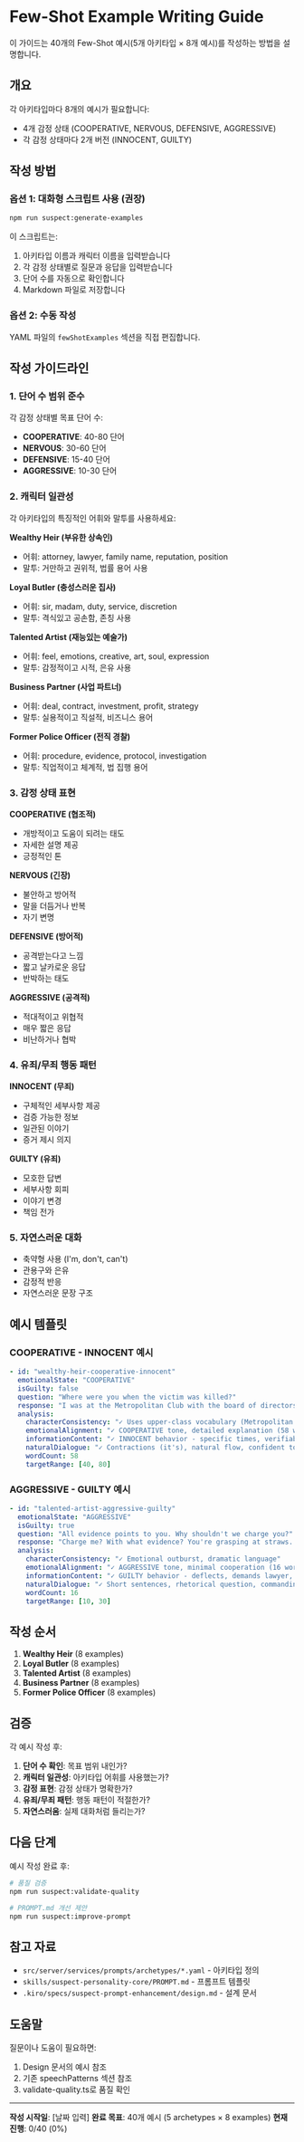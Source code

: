 # Few-Shot Example Writing Guide

이 가이드는 40개의 Few-Shot 예시(5개 아키타입 × 8개 예시)를 작성하는 방법을 설명합니다.

## 개요

각 아키타입마다 8개의 예시가 필요합니다:
- 4개 감정 상태 (COOPERATIVE, NERVOUS, DEFENSIVE, AGGRESSIVE)
- 각 감정 상태마다 2개 버전 (INNOCENT, GUILTY)

## 작성 방법

### 옵션 1: 대화형 스크립트 사용 (권장)

```bash
npm run suspect:generate-examples
```

이 스크립트는:
1. 아키타입 이름과 캐릭터 이름을 입력받습니다
2. 각 감정 상태별로 질문과 응답을 입력받습니다
3. 단어 수를 자동으로 확인합니다
4. Markdown 파일로 저장합니다

### 옵션 2: 수동 작성

YAML 파일의 `fewShotExamples` 섹션을 직접 편집합니다.

## 작성 가이드라인

### 1. 단어 수 범위 준수

각 감정 상태별 목표 단어 수:
- **COOPERATIVE**: 40-80 단어
- **NERVOUS**: 30-60 단어
- **DEFENSIVE**: 15-40 단어
- **AGGRESSIVE**: 10-30 단어

### 2. 캐릭터 일관성

각 아키타입의 특징적인 어휘와 말투를 사용하세요:

**Wealthy Heir (부유한 상속인)**
- 어휘: attorney, lawyer, family name, reputation, position
- 말투: 거만하고 권위적, 법률 용어 사용

**Loyal Butler (충성스러운 집사)**
- 어휘: sir, madam, duty, service, discretion
- 말투: 격식있고 공손함, 존칭 사용

**Talented Artist (재능있는 예술가)**
- 어휘: feel, emotions, creative, art, soul, expression
- 말투: 감정적이고 시적, 은유 사용

**Business Partner (사업 파트너)**
- 어휘: deal, contract, investment, profit, strategy
- 말투: 실용적이고 직설적, 비즈니스 용어

**Former Police Officer (전직 경찰)**
- 어휘: procedure, evidence, protocol, investigation
- 말투: 직업적이고 체계적, 법 집행 용어

### 3. 감정 상태 표현

**COOPERATIVE (협조적)**
- 개방적이고 도움이 되려는 태도
- 자세한 설명 제공
- 긍정적인 톤

**NERVOUS (긴장)**
- 불안하고 방어적
- 말을 더듬거나 반복
- 자기 변명

**DEFENSIVE (방어적)**
- 공격받는다고 느낌
- 짧고 날카로운 응답
- 반박하는 태도

**AGGRESSIVE (공격적)**
- 적대적이고 위협적
- 매우 짧은 응답
- 비난하거나 협박

### 4. 유죄/무죄 행동 패턴

**INNOCENT (무죄)**
- 구체적인 세부사항 제공
- 검증 가능한 정보
- 일관된 이야기
- 증거 제시 의지

**GUILTY (유죄)**
- 모호한 답변
- 세부사항 회피
- 이야기 변경
- 책임 전가

### 5. 자연스러운 대화

- 축약형 사용 (I'm, don't, can't)
- 관용구와 은유
- 감정적 반응
- 자연스러운 문장 구조

## 예시 템플릿

### COOPERATIVE - INNOCENT 예시

```yaml
- id: "wealthy-heir-cooperative-innocent"
  emotionalState: "COOPERATIVE"
  isGuilty: false
  question: "Where were you when the victim was killed?"
  response: "I was at the Metropolitan Club with the board of directors. We had a dinner meeting scheduled for 7:30 PM that ran until 11 PM. The maître d' can confirm my reservation, and I have the receipt. We were discussing quarterly earnings—it's all documented in the meeting minutes."
  analysis:
    characterConsistency: "✓ Uses upper-class vocabulary (Metropolitan Club, board of directors, maître d')"
    emotionalAlignment: "✓ COOPERATIVE tone, detailed explanation (58 words, target 40-80)"
    informationContent: "✓ INNOCENT behavior - specific times, verifiable details, offers evidence"
    naturalDialogue: "✓ Contractions (it's), natural flow, confident tone"
    wordCount: 58
    targetRange: [40, 80]
```

### AGGRESSIVE - GUILTY 예시

```yaml
- id: "talented-artist-aggressive-guilty"
  emotionalState: "AGGRESSIVE"
  isGuilty: true
  question: "All evidence points to you. Why shouldn't we charge you?"
  response: "Charge me? With what evidence? You're grasping at straws. I want my attorney. Now."
  analysis:
    characterConsistency: "✓ Emotional outburst, dramatic language"
    emotionalAlignment: "✓ AGGRESSIVE tone, minimal cooperation (16 words, target 10-30)"
    informationContent: "✓ GUILTY behavior - deflects, demands lawyer, no specifics"
    naturalDialogue: "✓ Short sentences, rhetorical question, commanding tone"
    wordCount: 16
    targetRange: [10, 30]
```

## 작성 순서

1. **Wealthy Heir** (8 examples)
2. **Loyal Butler** (8 examples)
3. **Talented Artist** (8 examples)
4. **Business Partner** (8 examples)
5. **Former Police Officer** (8 examples)

## 검증

각 예시 작성 후:

1. **단어 수 확인**: 목표 범위 내인가?
2. **캐릭터 일관성**: 아키타입 어휘를 사용했는가?
3. **감정 표현**: 감정 상태가 명확한가?
4. **유죄/무죄 패턴**: 행동 패턴이 적절한가?
5. **자연스러움**: 실제 대화처럼 들리는가?

## 다음 단계

예시 작성 완료 후:

```bash
# 품질 검증
npm run suspect:validate-quality

# PROMPT.md 개선 제안
npm run suspect:improve-prompt
```

## 참고 자료

- `src/server/services/prompts/archetypes/*.yaml` - 아키타입 정의
- `skills/suspect-personality-core/PROMPT.md` - 프롬프트 템플릿
- `.kiro/specs/suspect-prompt-enhancement/design.md` - 설계 문서

## 도움말

질문이나 도움이 필요하면:
1. Design 문서의 예시 참조
2. 기존 speechPatterns 섹션 참조
3. validate-quality.ts로 품질 확인

---

**작성 시작일**: [날짜 입력]
**완료 목표**: 40개 예시 (5 archetypes × 8 examples)
**현재 진행**: 0/40 (0%)
